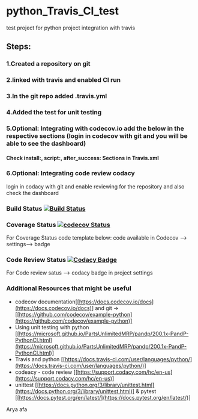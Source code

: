 # python_Travis_CI_test
test project for python project integration with travis

## Steps: 
### 1.Created a repository on git 
### 2.linked with travis and enabled CI run
### 3.In the git repo added .travis.yml
### 4.Added the test for unit testing 
### 5.Optional: Integrating with codecov.io add the below in the respective sections  (login in codecov with git and you will be able to see the dashboard)
#### Check install:, script:, after_success: Sections in Travis.xml
### 6.Optional: Integrating code review codacy 
login in codacy with git and enable reviewing for the repository and also check the dashboard

### Build Status [![Build Status](https://travis-ci.org/prithvisekhar/python_Travis_CI_test.svg?branch=master)](https://travis-ci.org/prithvisekhar/python_Travis_CI_test)

### Coverage Status [![codecov Status](https://codecov.io/gh/prithvisekhar/python_Travis_CI_test/branch/master/graph/badge.svg)](https://codecov.io/gh/prithvisekhar/python_Travis_CI_test)
For Coverage Status code template below: code available in Codecov --> settings--> badge
### Code Review Status [![Codacy Badge](https://api.codacy.com/project/badge/Grade/733e3759ac334457b30d75329cb2b6a7)](https://www.codacy.com/app/prithvisekhar/python_Travis_CI_test?utm_source=github.com&amp;utm_medium=referral&amp;utm_content=prithvisekhar/python_Travis_CI_test&amp;utm_campaign=Badge_Grade)
For Code review satus --> codacy badge in project settings

### Additional Resources that might be useful 
*   codecov documentation[[https://docs.codecov.io/docs](https://docs.codecov.io/docs)] and git -> [[https://github.com/codecov/example-python](https://github.com/codecov/example-python)]
*   Using unit testing with python [[https://microsoft.github.io/PartsUnlimitedMRP/pandp/200.1x-PandP-PythonCI.html](https://microsoft.github.io/PartsUnlimitedMRP/pandp/200.1x-PandP-PythonCI.html)]
*   Travis and python [[https://docs.travis-ci.com/user/languages/python/](https://docs.travis-ci.com/user/languages/python/)]
*   codeacy - code review [[https://support.codacy.com/hc/en-us](https://support.codacy.com/hc/en-us)]
*   unittest [[https://docs.python.org/3/library/unittest.html](https://docs.python.org/3/library/unittest.html)] & pytest [[https://docs.pytest.org/en/latest/](https://docs.pytest.org/en/latest/)]


Arya
afa
